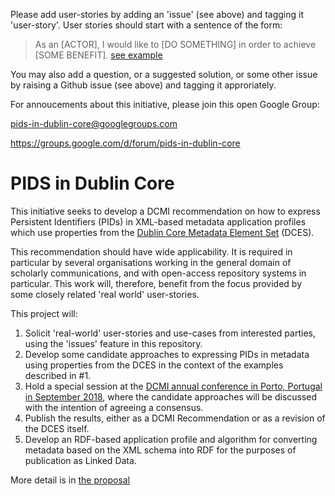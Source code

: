 Please add user-stories by adding an 'issue' (see above) and tagging it 'user-story'. User stories should start with a sentence of the form:

> As an [ACTOR], I would like to [DO SOMETHING] in order to achieve [SOME BENEFIT].
[see example](https://github.com/dcmi/pids_in_dc/issues/1)

You may also add a question, or a suggested solution, or some other issue by raising a Github issue (see above) and tagging it approriately.

For annoucements about this initiative, please join this open Google Group:

pids-in-dublin-core@googlegroups.com

https://groups.google.com/d/forum/pids-in-dublin-core

# PIDS in Dublin Core

This initiative seeks to develop a DCMI recommendation on how to express Persistent Identifiers (PIDs) in XML-based metadata application profiles which use properties from the [Dublin Core Metadata Element Set](http://www.dublincore.org/documents/dces/) (DCES).

This recommendation should have wide applicability. It is required in particular by several organisations working in the general domain of scholarly communications, and with open-access repository systems in particular. This work will, therefore, benefit from the focus provided by some closely related 'real world' user-stories.

This project will:

1. Solicit 'real-world' user-stories and use-cases from interested parties, using the 'issues' feature in this repository.
2. Develop some candidate approaches to expressing PIDs in metadata using properties from the DCES in the context of the examples described in #1.
3. Hold a special session at the [DCMI annual conference in Porto, Portugal in September 2018](http://www.dublincore.org/conference/2018/), where the candidate approaches will be discussed with the intention of agreeing a consensus.
4. Publish the results, either as a DCMI Recommendation or as a revision of the DCES itself.
5. Develop an RDF-based application profile and algorithm for converting metadata based on the XML schema into RDF for the purposes of publication as Linked Data.

More detail is in [the proposal](https://github.com/dcmi/pids_in_dc/blob/master/proposal.md)

